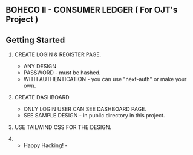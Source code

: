 ## BOHECO II - CONSUMER LEDGER ( For OJT's Project )

## Getting Started

1.  CREATE LOGIN & REGISTER PAGE.

    - ANY DESIGN
    - PASSWORD - must be hashed.
    - WITH AUTHENTICATION - you can use "next-auth" or make your own.

2.  CREATE DASHBOARD

    - ONLY LOGIN USER CAN SEE DASHBOARD PAGE.
    - SEE SAMPLE DESIGN - in public directory in this project.

3.  USE TAILWIND CSS FOR THE DESIGN.

4.  - Happy Hacking! -
